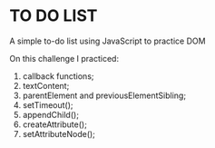 # TO DO LIST

A simple to-do list using JavaScript to practice DOM

On this challenge I practiced:

1. callback functions;
2. textContent;
3. parentElement and previousElementSibling;
4. setTimeout();
5. appendChild();
6. createAttribute();
7. setAttributeNode();
